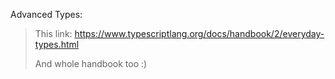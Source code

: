 Advanced Types:
> This link: https://www.typescriptlang.org/docs/handbook/2/everyday-types.html
>
> And whole handbook too :)
